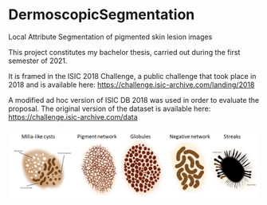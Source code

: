 # DermoscopicSegmentation
Local Attribute Segmentation of pigmented skin lesion images

This project constitutes my bachelor thesis, carried out during the first semester of 2021. 

It is framed in the ISIC 2018 Challenge, a public challenge that took place in 2018 and is available here: https://challenge.isic-archive.com/landing/2018

A modified ad hoc version of ISIC DB 2018 was used in order to evaluate the proposal. The original version of the dataset is available here: https://challenge.isic-archive.com/data 


![Structures](structures.png?raw=true "Local Attributes of a skin lesion")
